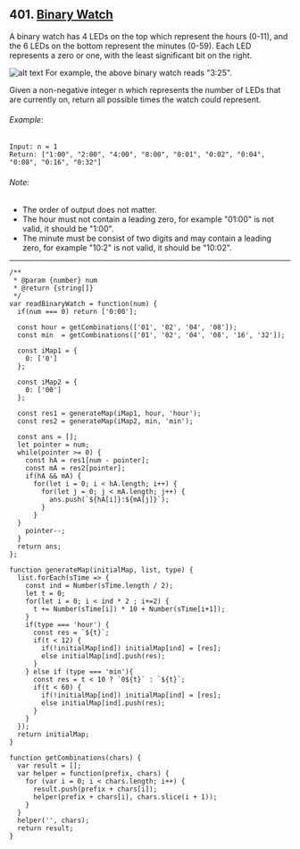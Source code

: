 ## 401. [Binary Watch](https://leetcode.com/problems/binary-watch)

A binary watch has 4 LEDs on the top which represent the hours (0-11), and the 6 LEDs on the bottom represent the minutes (0-59).
Each LED represents a zero or one, with the least significant bit on the right.

![alt text](https://upload.wikimedia.org/wikipedia/commons/8/8b/Binary_clock_samui_moon.jpg "Binary Watch")
For example, the above binary watch reads "3:25".

Given a non-negative integer n which represents the number of LEDs that are currently on, return all possible times the watch could represent.

###### Example:
```
Input: n = 1
Return: ["1:00", "2:00", "4:00", "8:00", "0:01", "0:02", "0:04", "0:08", "0:16", "0:32"]
```
###### Note:
* The order of output does not matter.
* The hour must not contain a leading zero, for example "01:00" is not valid, it should be "1:00".
* The minute must be consist of two digits and may contain a leading zero, for example "10:2" is not valid, it should be "10:02".

---
```
/**
 * @param {number} num
 * @return {string[]}
 */
var readBinaryWatch = function(num) {
  if(num === 0) return ['0:00'];
  
  const hour = getCombinations(['01', '02', '04', '08']);
  const min  = getCombinations(['01', '02', '04', '08', '16', '32']);
  
  const iMap1 = {
    0: ['0']
  };
  
  const iMap2 = {
    0: ['00']
  };
  
  const res1 = generateMap(iMap1, hour, 'hour');
  const res2 = generateMap(iMap2, min, 'min');

  const ans = [];
  let pointer = num;
  while(pointer >= 0) {
    const hA = res1[num - pointer];
    const mA = res2[pointer];
    if(hA && mA) {
      for(let i = 0; i < hA.length; i++) {
        for(let j = 0; j < mA.length; j++) {
          ans.push(`${hA[i]}:${mA[j]}`);
        }
      }
  }
    pointer--;
  }
  return ans;
};

function generateMap(initialMap, list, type) {
  list.forEach(sTime => {
    const ind = Number(sTime.length / 2);
    let t = 0;
    for(let i = 0; i < ind * 2 ; i+=2) {
      t += Number(sTime[i]) * 10 + Number(sTime[i+1]);
    }
    if(type === 'hour') {
      const res = `${t}`;
      if(t < 12) {
        if(!initialMap[ind]) initialMap[ind] = [res];
        else initialMap[ind].push(res);      
      }  
    } else if (type === 'min'){
      const res = t < 10 ? `0${t}` : `${t}`;
      if(t < 60) {
        if(!initialMap[ind]) initialMap[ind] = [res];
        else initialMap[ind].push(res);      
      }
    }
  });
  return initialMap;
}

function getCombinations(chars) {
  var result = [];
  var helper = function(prefix, chars) {
    for (var i = 0; i < chars.length; i++) {
      result.push(prefix + chars[i]);
      helper(prefix + chars[i], chars.slice(i + 1));
    }
  }
  helper('', chars);
  return result;
}

```
